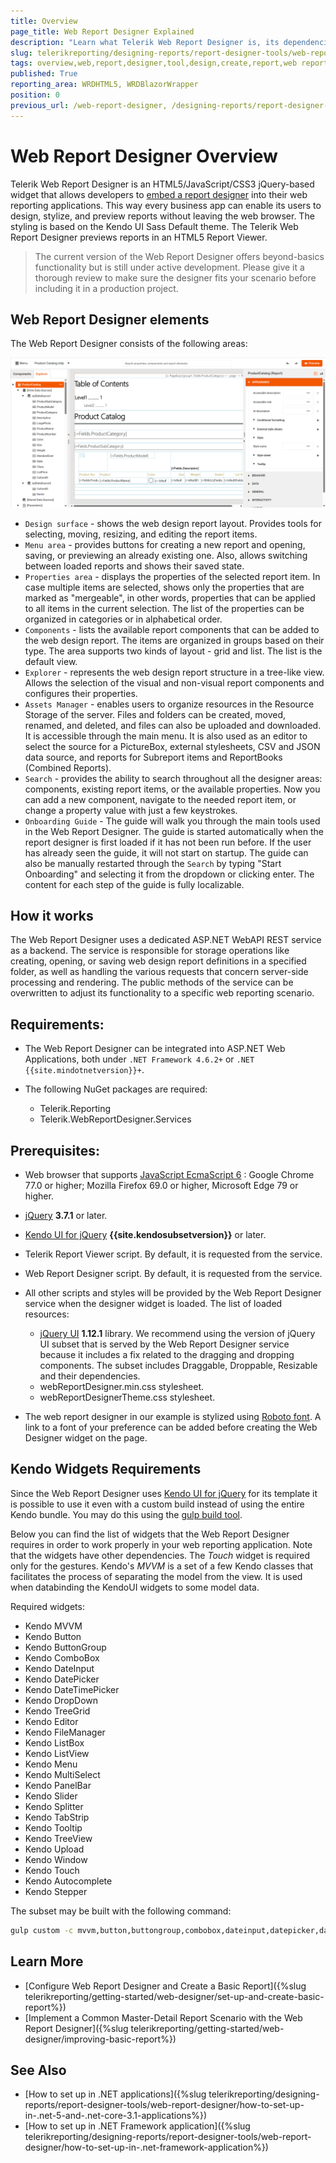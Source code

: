 ```yaml
---
title: Overview
page_title: Web Report Designer Explained
description: "Learn what Telerik Web Report Designer is, its dependencies, and how it helps your web reporting and web report design activities."
slug: telerikreporting/designing-reports/report-designer-tools/web-report-designer/overview
tags: overview,web,report,designer,tool,design,create,report,web reporting
published: True
reporting_area: WRDHTML5, WRDBlazorWrapper
position: 0
previous_url: /web-report-designer, /designing-reports/report-designer-tools/web-report-designer/
---
```


# Web Report Designer Overview

Telerik Web Report Designer is an HTML5/JavaScript/CSS3 jQuery-based widget that allows developers to [embed a report designer](https://www.telerik.com/products/reporting/embedded-reporting.aspx) into their web reporting applications. This way every business app can enable its users to design, stylize, and preview reports without leaving the web browser. The styling is based on the Kendo UI Sass Default theme. The Telerik Web Report Designer previews reports in an HTML5 Report Viewer.

> The current version of the Web Report Designer offers beyond-basics functionality but is still under active development. Please give it a thorough review to make sure the designer fits your scenario before including it in a production project.

## Web Report Designer elements

The Web Report Designer consists of the following areas:

![Highlighting the Web Report Designer's main areas and functionalities.](images/Designer/wrd-sass-theming.png)

- `Design surface` - shows the web design report layout. Provides tools for selecting, moving, resizing, and editing the report items.
- `Menu area` - provides buttons for creating a new report and opening, saving, or previewing an already existing one. Also, allows switching between loaded reports and shows their saved state.
- `Properties area` - displays the properties of the selected report item. In case multiple items are selected, shows only the properties that are marked as "mergeable", in other words, properties that can be applied to all items in the current selection. The list of the properties can be organized in categories or in alphabetical order.
- `Components` - lists the available report components that can be added to the web design report. The items are organized in groups based on their type. The area supports two kinds of layout - grid and list. The list is the default view.
- `Explorer` - represents the web design report structure in a tree-like view. Allows the selection of the visual and non-visual report components and configures their properties.
- `Assets Manager` - enables users to organize resources in the Resource Storage of the server. Files and folders can be created, moved, renamed, and deleted, and files can also be uploaded and downloaded. It is accessible through the main menu. It is also used as an editor to select the source for a PictureBox, external stylesheets, CSV and JSON data source, and reports for Subreport items and ReportBooks (Combined Reports).
- `Search` - provides the ability to search throughout all the designer areas: components, existing report items, or the available properties. Now you can add a new component, navigate to the needed report item, or change a property value with just a few keystrokes.
- `Onboarding Guide` - The guide will walk you through the main tools used in the Web Report Designer. The guide is started automatically when the report designer is first loaded if it has not been run before. If the user has already seen the guide, it will not start on startup. The guide can also be manually restarted through the `Search` by typing "Start Onboarding" and selecting it from the dropdown or clicking enter. The content for each step of the guide is fully localizable.

## How it works

The Web Report Designer uses a dedicated ASP.NET WebAPI REST service as a backend. The service is responsible for storage operations like creating, opening, or saving web design report definitions in a specified folder, as well as handling the various requests that concern server-side processing and rendering. The public methods of the service can be overwritten to adjust its functionality to a specific web reporting scenario.

## Requirements:

- The Web Report Designer can be integrated into ASP.NET Web Applications, both under `.NET Framework 4.6.2+` or `.NET {{site.mindotnetversion}}+`.
- The following NuGet packages are required:

  - Telerik.Reporting
  - Telerik.WebReportDesigner.Services

## Prerequisites:

- Web browser that supports [JavaScript EcmaScript 6](https://es6.io) : Google Chrome 77.0 or higher; Mozilla Firefox 69.0 or higher, Microsoft Edge 79 or higher.
- [jQuery](https://jquery.com/download/) **3.7.1** or later.
- [Kendo UI for jQuery](https://www.telerik.com/kendo-jquery-ui) **{{site.kendosubsetversion}}** or later.
- Telerik Report Viewer script. By default, it is requested from the service.
- Web Report Designer script. By default, it is requested from the service.
- All other scripts and styles will be provided by the Web Report Designer service when the designer widget is loaded. The list of loaded resources:

  - [jQuery UI](https://jqueryui.com/) **1.12.1** library. We recommend using the version of jQuery UI subset that is served by the Web Report Designer service because it includes a fix related to the dragging and dropping components. The subset includes Draggable, Droppable, Resizable and their dependencies.
  - webReportDesigner.min.css stylesheet.
  - webReportDesignerTheme.css stylesheet.

- The web report designer in our example is stylized using [Roboto font](https://fonts.google.com/specimen/Roboto). A link to a font of your preference can be added before creating the Web Designer widget on the page.

## Kendo Widgets Requirements

Since the Web Report Designer uses [Kendo UI for jQuery](https://www.telerik.com/kendo-jquery-ui) for its template it is possible to use it even with a custom build instead of using the entire Kendo bundle. You may do this using the [gulp build tool](https://docs.telerik.com/kendo-ui/intro/scripts/what-you-need#using-gulp).

Below you can find the list of widgets that the Web Report Designer requires in order to work properly in your web reporting application. Note that the widgets have other dependencies. The _Touch_ widget is required only for the gestures. Kendo's _MVVM_ is a set of a few Kendo classes that facilitates the process of separating the model from the view. It is used when databinding the KendoUI widgets to some model data.

Required widgets:

- Kendo MVVM
- Kendo Button
- Kendo ButtonGroup
- Kendo ComboBox
- Kendo DateInput
- Kendo DatePicker
- Kendo DateTimePicker
- Kendo DropDown
- Kendo TreeGrid
- Kendo Editor
- Kendo FileManager
- Kendo ListBox
- Kendo ListView
- Kendo Menu
- Kendo MultiSelect
- Kendo PanelBar
- Kendo Slider
- Kendo Splitter
- Kendo TabStrip
- Kendo Tooltip
- Kendo TreeView
- Kendo Upload
- Kendo Window
- Kendo Touch
- Kendo Autocomplete
- Kendo Stepper

The subset may be built with the following command:

```bash
gulp custom -c mvvm,button,buttongroup,combobox,dateinput,datepicker,datetimepicker,dropdowntree,grid,editor,filemanager,listbox,listview,menu,multiselect,panelbar,slider,splitter,tabstrip,tooltip,treeview,upload,window,touch,autocomplete,stepper
```

## Learn More

- [Configure Web Report Designer and Create a Basic Report]({%slug telerikreporting/getting-started/web-designer/set-up-and-create-basic-report%})
- [Implement a Common Master-Detail Report Scenario with the Web Report Designer]({%slug telerikreporting/getting-started/web-designer/improving-basic-report%})

## See Also

- [How to set up in .NET applications]({%slug telerikreporting/designing-reports/report-designer-tools/web-report-designer/how-to-set-up-in-.net-5-and-.net-core-3.1-applications%})
- [How to set up in .NET Framework application]({%slug telerikreporting/designing-reports/report-designer-tools/web-report-designer/how-to-set-up-in-.net-framework-application%})
